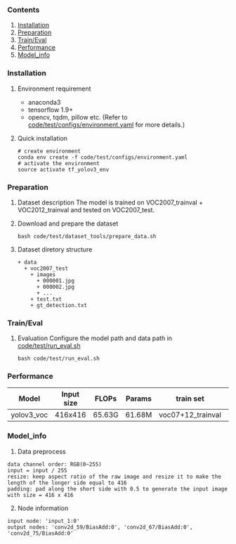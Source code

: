 ### Contents
1. [Installation](#installation)
2. [Preparation](#preparation)
3. [Train/Eval](#traineval)
4. [Performance](#performance)
5. [Model_info](#model_info)

### Installation

1. Environment requirement
    - anaconda3
    - tensorflow 1.9+
    - opencv, tqdm, pillow etc. (Refer to [code/test/configs/environment.yaml](code/test/configs/environment.yaml) for more details.)

2. Quick installation
   ```shell
   # create environment
   conda env create -f code/test/configs/environment.yaml
   # activate the environment
   source activate tf_yolov3_env
   ```

### Preparation

1. Dataset description
    The model is trained on VOC2007_trainval + VOC2012_trainval and tested on VOC2007_test.

2. Download and prepare the dataset
    ```shell
    bash code/test/dataset_tools/prepare_data.sh
    ```

3. Dataset diretory structure
   ```
   + data
     + voc2007_test
       + images
         + 000001.jpg
         + 000002.jpg
         + ...
       + test.txt
       + gt_detection.txt
    ```

### Train/Eval

1. Evaluation
    Configure the model path and data path in [code/test/run_eval.sh](code/test/run_eval.sh)
    ```shell
    bash code/test/run_eval.sh
    ```

### Performance

|Model          |Input size |FLOPs  |Params |train set          |val set   |mAP    |
|-              |-          |-      |-      |-                  |-         |-      |
|yolov3_voc     |416x416    |65.63G |61.68M |voc07+12_trainval  |voc07_test|78.46% |


### Model_info

1. Data preprocess
  ```
  data channel order: RGB(0~255)
  input = input / 255
  resize: keep aspect ratio of the raw image and resize it to make the length of the longer side equal to 416
  padding: pad along the short side with 0.5 to generate the input image with size = 416 x 416
  ``` 
2. Node information

  ```
  input node: 'input_1:0'
  output nodes: 'conv2d_59/BiasAdd:0', 'conv2d_67/BiasAdd:0', 'conv2d_75/BiasAdd:0'
  ```

